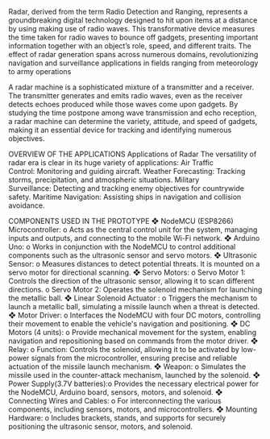 Radar, derived from the term Radio Detection and Ranging, represents a groundbreaking digital technology designed to hit upon items at a distance by using making use of radio waves.
This transformative device measures the time taken for radio waves to bounce off gadgets, presenting important information together with an object’s role, speed, and different traits. The effect of radar generation spans across numerous domains, revolutionizing navigation and surveillance applications in fields ranging from meteorology to army operations

A radar machine is a sophisticated mixture of a transmitter and a receiver. The transmitter generates and emits radio waves, even as the receiver detects echoes produced while those waves 
come upon gadgets. By studying the time postpone among wave transmission and echo reception, a radar machine can determine the variety, attitude, and speed of gadgets, making it an essential device for tracking and identifying numerous objectives.

OVERVIEW OF THE APPLICATIONS
Applications of Radar
The versatility of radar era is clear in its huge variety of applications:
Air Traffic Control: Monitoring and guiding aircraft.
Weather Forecasting: Tracking storms, precipitation, and atmospheric situations.
Military Surveillance: Detecting and tracking enemy objectives for countrywide safety.
Maritime Navigation: Assisting ships in navigation and collision avoidance.

COMPONENTS USED IN THE PROTOTYPE
❖ NodeMCU (ESP8266) Microcontroller: o Acts as the central control unit for the system, managing inputs and outputs, and connecting to the mobile Wi-Fi network. 
❖ Arduino Uno: o Works in conjunction with the NodeMCU to control additional components such as the ultrasonic sensor and servo motors. 
❖ Ultrasonic Sensor: o Measures distances to detect potential threats. It is mounted on a servo motor for directional scanning. 
❖ Servo Motors: o Servo Motor 1: Controls the direction of the ultrasonic sensor, allowing it to scan different directions. o Servo Motor 2: Operates the solenoid mechanism for launching the metallic ball.
 ❖ Linear Solenoid Actuator : o Triggers the mechanism to launch a metallic ball, simulating a missile launch when a threat is detected.
❖ Motor Driver: o Interfaces the NodeMCU with four DC motors, controlling their movement to enable the vehicle's navigation and positioning. 
❖ DC Motors (4 units): o Provide mechanical movement for the system, enabling navigation and repositioning based on commands from the motor driver. 
❖ Relay: o Function: Controls the solenoid, allowing it to be activated by low-power signals from the microcontroller, ensuring precise and reliable actuation of the missile launch mechanism. 
❖ Weapon: o Simulates the missile used in the counter-attack mechanism, launched by the solenoid.
 ❖ Power Supply(3.7V batteries):o Provides the necessary electrical power for the NodeMCU, Arduino board, sensors, motors, and solenoid. ❖ Connecting Wires and Cables: o For interconnecting the various components, including sensors, motors, and microcontrollers. 
❖ Mounting Hardware: o Includes brackets, stands, and supports for securely positioning the ultrasonic sensor, motors, and solenoid.



